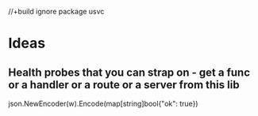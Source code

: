 //+build ignore
package usvc

# Ideas

## Health probes that you can strap on - get a func or a handler or a route or a server from this lib
json.NewEncoder(w).Encode(map[string]bool{"ok": true})
